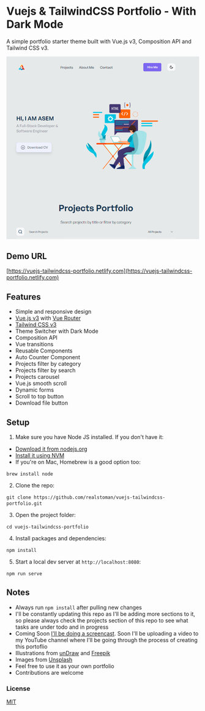 # Vuejs & TailwindCSS Portfolio - With Dark Mode

A simple portfolio starter theme built with Vue.js v3, Composition API and Tailwind CSS v3.

![Vuejs-TailwindCSS-Portfolio](./public/asem-portfolio-layout.png)

## Demo URL

[https://vuejs-tailwindcss-portfolio.netlify.com](https://vuejs-tailwindcss-portfolio.netlify.com)

## Features

- Simple and responsive design
- [Vue.js v3](https://vuejs.org) with [Vue Router](https://router.vuejs.org)
- [Tailwind CSS v3](https://tailwindcss.com)
- Theme Switcher with Dark Mode
- Composition API
- Vue transitions
- Reusable Components
- Auto Counter Component
- Projects filter by category
- Projects filter by search
- Projects carousel
- Vue.js smooth scroll
- Dynamic forms
- Scroll to top button
- Download file button

## Setup

1. Make sure you have Node JS installed. If you don't have it:

- [Download it from nodejs.org](https://nodejs.org)
- [Install it using NVM ](https://github.com/nvm-sh/nvm)
- If you're on Mac, Homebrew is a good option too:

```
brew install node
```

2. Clone the repo:

```
git clone https://github.com/realstoman/vuejs-tailwindcss-portfolio.git
```

3. Open the project folder:

```
cd vuejs-tailwindcss-portfolio
```

4. Install packages and dependencies:

```
npm install
```

5. Start a local dev server at `http://localhost:8080`:

```
npm run serve
```

## Notes

- Always run `npm install` after pulling new changes
- I'll be constantly updating this repo as I'll be adding more sections to it, so please always check the projects section of this repo to see what tasks are under todo and in progress
- Coming Soon [I'll be doing a screencast](https://www.youtube.com/realstoman). Soon I'll be uploading a video to my YouTube channel where I'll be going through the process of creating this portoflio
- Illustrations from [unDraw](https://undraw.co) and [Freepik](https://freepik.com)
- Images from [Unsplash](https://unsplash.com)
- Feel free to use it as your own portfolio
- Contributions are welcome

### License

[MIT](https://github.com/realstoman/vuejs-tailwindcss-portfolio/blob/main/LICENSE)
